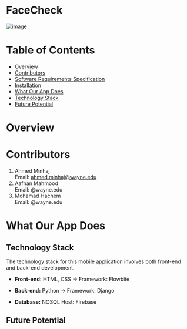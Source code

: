 # FaceCheck

![image](https://github.com/FaceCheckOrg/FaceCheck/assets/74390236/3f669273-06ed-41ac-9e6c-8cd39db46af0)


# Table of Contents


  - [Overview](#overview)
  - [Contributors](#contributors)
  - [Software Requirements Specification](https://waynestateprod-my.sharepoint.com/:w:/g/personal/hi6576_wayne_edu/Efd8_T9tG8lDq7v1Ug7txSwB3wWseoMIsl8G_XZdJ54nXA?e=NuUeow)
  - [Installation](https://github.com/FaceCheckOrg/FaceCheck/blob/main/installation.md)
  - [What Our App Does](#what-our-app-does)
  - [Technology Stack](#technology-stack)
  - [Future Potential](#future-potential)


# Overview



# Contributors
1. Ahmed Minhaj<br />
   Email: ahmed.minhaj@wayne.edu
2. Aafnan Mahmood<br />
   Email: @wayne.edu
3. Mohamad Hachem<br />
   Email: @wayne.edu

# What Our App Does


## Technology Stack

The technology stack for this mobile application involves both front-end and back-end development.

- **Front-end:** HTML, CSS -> Framework: Flowbite
  
- **Back-end:** Python -> Framework: Django
  
- **Database:** NOSQL Host: Firebase


## Future Potential



